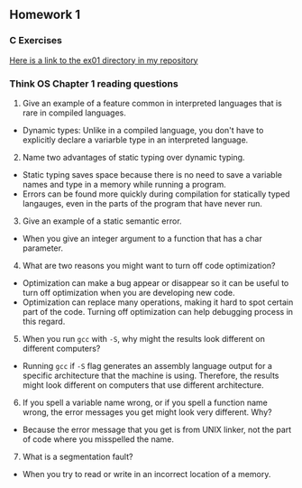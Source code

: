 ## Homework 1

### C Exercises

[Here is a link to the ex01 directory in my repository](https://github.com/SungwooPark/ExercisesInC/tree/master/exercises/ex01)

### Think OS Chapter 1 reading questions

1) Give an example of a feature common in interpreted languages that is rare in compiled languages.
- Dynamic types: Unlike in a compiled language, you don't have to explicitly declare a variarble type in an interpreted language.

2) Name two advantages of static typing over dynamic typing.
- Static typing saves space because there is no need to save a variable names and type in a memory while running a program.
- Errors can be found more quickly during compilation for statically typed langauges, even in the parts of the program that have never run.

3) Give an example of a static semantic error.
- When you give an integer argument to a function that has a char parameter.

4) What are two reasons you might want to turn off code optimization?
- Optimization can make a bug appear or disappear so it can be useful to turn off optimization when you are developing new code.
- Optimization can replace many operations, making it hard to spot certain part of the code. Turning off optimization can help debugging process in this regard.

5) When you run `gcc` with `-S`, why might the results look different on different computers?
- Running `gcc` if `-S` flag generates an assembly language output for a specific architecture that the machine is using. Therefore, the results might look different on computers that use different architecture.

6) If you spell a variable name wrong, or if you spell a function name wrong, the error messages 
you get might look very different.  Why?
- Because the error message that you get is from UNIX linker, not the part of code where you misspelled the name.

7) What is a segmentation fault?
- When you try to read or write in an incorrect location of a memory.
